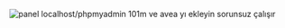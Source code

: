 ![panel](https://github.com/tradevamp/panel-scirpt/assets/131290717/d7549006-ad1f-4e30-969e-4566711a21a5)
localhost/phpmyadmin 101m ve avea yı ekleyin sorunsuz çalışır
